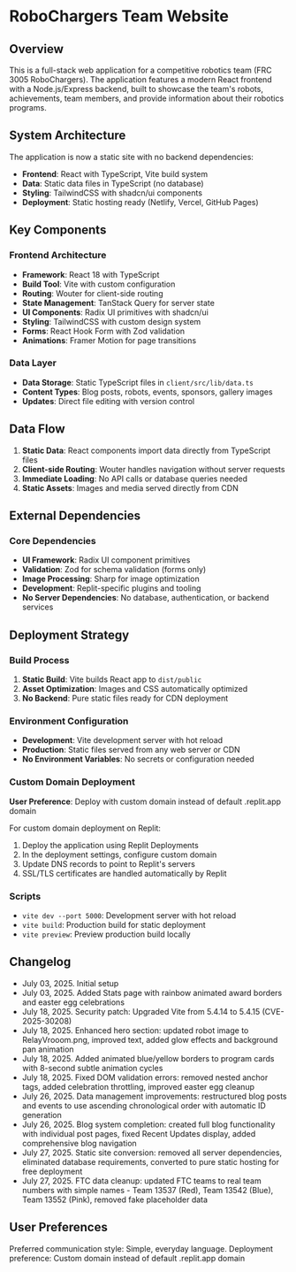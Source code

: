 # RoboChargers Team Website

## Overview

This is a full-stack web application for a competitive robotics team (FRC 3005 RoboChargers). The application features a modern React frontend with a Node.js/Express backend, built to showcase the team's robots, achievements, team members, and provide information about their robotics programs.

## System Architecture

The application is now a static site with no backend dependencies:

- **Frontend**: React with TypeScript, Vite build system
- **Data**: Static data files in TypeScript (no database)
- **Styling**: TailwindCSS with shadcn/ui components
- **Deployment**: Static hosting ready (Netlify, Vercel, GitHub Pages)

## Key Components

### Frontend Architecture
- **Framework**: React 18 with TypeScript
- **Build Tool**: Vite with custom configuration
- **Routing**: Wouter for client-side routing
- **State Management**: TanStack Query for server state
- **UI Components**: Radix UI primitives with shadcn/ui
- **Styling**: TailwindCSS with custom design system
- **Forms**: React Hook Form with Zod validation
- **Animations**: Framer Motion for page transitions

### Data Layer
- **Data Storage**: Static TypeScript files in `client/src/lib/data.ts`
- **Content Types**: Blog posts, robots, events, sponsors, gallery images
- **Updates**: Direct file editing with version control

## Data Flow

1. **Static Data**: React components import data directly from TypeScript files
2. **Client-side Routing**: Wouter handles navigation without server requests
3. **Immediate Loading**: No API calls or database queries needed
4. **Static Assets**: Images and media served directly from CDN

## External Dependencies

### Core Dependencies
- **UI Framework**: Radix UI component primitives
- **Validation**: Zod for schema validation (forms only)
- **Image Processing**: Sharp for image optimization
- **Development**: Replit-specific plugins and tooling
- **No Server Dependencies**: No database, authentication, or backend services

## Deployment Strategy

### Build Process
1. **Static Build**: Vite builds React app to `dist/public`
2. **Asset Optimization**: Images and CSS automatically optimized
3. **No Backend**: Pure static files ready for CDN deployment

### Environment Configuration
- **Development**: Vite development server with hot reload
- **Production**: Static files served from any web server or CDN
- **No Environment Variables**: No secrets or configuration needed

### Custom Domain Deployment
**User Preference**: Deploy with custom domain instead of default .replit.app domain

For custom domain deployment on Replit:
1. Deploy the application using Replit Deployments
2. In the deployment settings, configure custom domain
3. Update DNS records to point to Replit's servers
4. SSL/TLS certificates are handled automatically by Replit

### Scripts
- `vite dev --port 5000`: Development server with hot reload
- `vite build`: Production build for static deployment
- `vite preview`: Preview production build locally

## Changelog
- July 03, 2025. Initial setup
- July 03, 2025. Added Stats page with rainbow animated award borders and easter egg celebrations
- July 18, 2025. Security patch: Upgraded Vite from 5.4.14 to 5.4.15 (CVE-2025-30208)
- July 18, 2025. Enhanced hero section: updated robot image to RelayVrooom.png, improved text, added glow effects and background pan animation
- July 18, 2025. Added animated blue/yellow borders to program cards with 8-second subtle animation cycles
- July 18, 2025. Fixed DOM validation errors: removed nested anchor tags, added celebration throttling, improved easter egg cleanup
- July 26, 2025. Data management improvements: restructured blog posts and events to use ascending chronological order with automatic ID generation
- July 26, 2025. Blog system completion: created full blog functionality with individual post pages, fixed Recent Updates display, added comprehensive blog navigation
- July 27, 2025. Static site conversion: removed all server dependencies, eliminated database requirements, converted to pure static hosting for free deployment
- July 27, 2025. FTC data cleanup: updated FTC teams to real team numbers with simple names - Team 13537 (Red), Team 13542 (Blue), Team 13552 (Pink), removed fake placeholder data

## User Preferences

Preferred communication style: Simple, everyday language.
Deployment preference: Custom domain instead of default .replit.app domain
